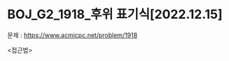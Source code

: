# BOJ_G2_1918_후위 표기식[2022.12.15] </br>
문제 : https://www.acmicpc.net/problem/1918

<접근법>
```



```


```python



```


```java


```
